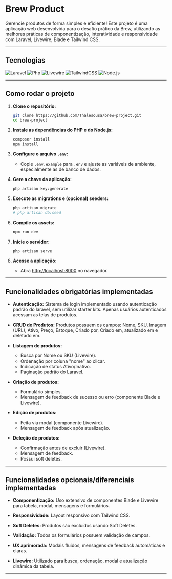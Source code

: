 # Brew Product

Gerencie produtos de forma simples e eficiente! Este projeto é uma aplicação web desenvolvida para o desafio prático da Brew, utilizando as melhores práticas de componentização, interatividade e responsividade com Laravel, Livewire, Blade e Tailwind CSS.

---

## Tecnologias

![Laravel](https://img.shields.io/badge/Laravel-12.x-red?logo=laravel)
![Php](https://img.shields.io/badge/Php-8.2-purple?logo=Php)
![Livewire](https://img.shields.io/badge/Livewire-3.x-blue?logo=laravel)
![TailwindCSS](https://img.shields.io/badge/Tailwind_CSS-4.x-38bdf8?logo=tailwindcss)
![Node.js](https://img.shields.io/badge/Node.js-20.x-green?logo=node.js)

---

## Como rodar o projeto

1. **Clone o repositório:**
   ```bash
   git clone https://github.com/Thalesousa/brew-project.git
   cd brew-project
   ```

2. **Instale as dependências do PHP e do Node.js:**
   ```bash
   composer install
   npm install
   ```

3. **Configure o arquivo `.env`:**
   - Copie `.env.example` para `.env` e ajuste as variáveis de ambiente, especialmente as de banco de dados.

4. **Gere a chave da aplicação:**
   ```bash
   php artisan key:generate
   ```

5. **Execute as migrations e (opcional) seeders:**
   ```bash
   php artisan migrate
   # php artisan db:seed
   ```

6. **Compile os assets:**
   ```bash
   npm run dev
   ```

7. **Inicie o servidor:**
   ```bash
   php artisan serve
   ```

8. **Acesse a aplicação:**
   - Abra [http://localhost:8000](http://localhost:8000) no navegador.

---

## Funcionalidades obrigatórias implementadas

- **Autenticação:**
  Sistema de login implementado usando autenticação padrão do laravel, sem utilizar starter kits. Apenas usuários autenticados acessam as telas de produtos.

- **CRUD de Produtos:**
  Produtos possuem os campos: Nome, SKU, Imagem (URL), Ativo, Preço, Estoque, Criado por, Criado em,  atualizado em e deletado em.

- **Listagem de produtos:**
  - Busca por Nome ou SKU (Livewire).
  - Ordenação por coluna "nome" ao clicar.
  - Indicação de status Ativo/Inativo.
  - Paginação padrão do Laravel.

- **Criação de produtos:**
  - Formulário simples.
  - Mensagem de feedback de sucesso ou erro (componente Blade e Livewire).

- **Edição de produtos:**
  - Feita via modal (componente Livewire).
  - Mensagem de feedback após atualização.

- **Deleção de produtos:**
  - Confirmação antes de excluir (Livewire).
  - Mensagem de feedback.
  - Possui soft deletes.

---

## Funcionalidades opcionais/diferenciais implementadas

- **Componentização:**
  Uso extensivo de componentes Blade e Livewire para tabela, modal, mensagens e formulários.

- **Responsividade:**
  Layout responsivo com Tailwind CSS.

- **Soft Deletes:**
  Produtos são excluídos usando Soft Deletes.

- **Validação:**
  Todos os formulários possuem validação de campos.

- **UX aprimorada:**
  Modais fluidos, mensagens de feedback automáticas e claras.

- **Livewire:**
  Utilizado para busca, ordenação, modal e atualização dinâmica da tabela.

---
